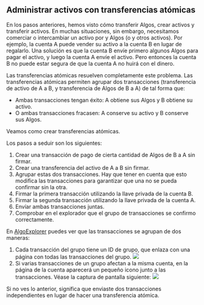 ## Administrar activos con transferencias atómicas

En los pasos anteriores, hemos visto cómo transferir Algos, crear activos y transferir activos.
En muchas situaciones, sin embargo, necesitamos comerciar o intercambiar un activo por y Algos (o y otros activos).
Por ejemplo, la cuenta A puede vender su activo a la cuenta B en lugar de regalarlo.
Una solución es que la cuenta B envíe primero algunos Algos para pagar el activo, y luego la cuenta A envíe el activo. Pero entonces la cuenta B no puede estar segura de que la cuenta A no huirá con el dinero.

Las transferencias atómicas resuelven completamente este problema.
Las transferencias atómicas permiten agrupar dos transacciones (transferencia de activo de A a B, y transferencia de Algos de B a A) de tal forma que:

* Ambas transacciones tengan éxito: A obtiene sus Algos y B obtiene su activo.
* O ambas transacciones fracasen: A conserve su activo y B conserve sus Algos.

Veamos como crear transferencias atómicas.

Los pasos a seduir son los siguientes:

1. Crear una transacción de pago de cierta cantidad de Algos de B a A sin firmar.
2. Crear una transferencia del activo de A a B sin firmar.
3. Agrupar estas dos transacciones. Hay que tener en cuenta que esto modifica las transacciones para garantizar que una no se pueda confirmar sin la otra.
4. Firmar la primera transacción utilizando la llave privada de la cuenta B.
5. Firmar la segunda transacción utilizando la llave privada de la cuenta A.
6. Envíar ambas transacciones juntas. 
7. Comprobar en el explorador que el grupo de transacciones se confirmo correctamente.

En [AlgoExplorer](https://testnet.algoexplorer.io) puedes ver que las transacciones se agrupan de dos maneras:

1. Cada transacción del grupo tiene un ID de grupo, que enlaza con una página con todas las transacciones del grupo. 
   ![](https://github.com/raldecop/AlgorandEsp/blob/main/Imagenes/step4AlgoExplorerTxn.png)
2. Si varias transacciones de un grupo afectan a la misma cuenta, en la página de la cuenta aparecerá un pequeño icono junto a las transacciones. Véase la captura de pantalla siguiente:
   ![](https://github.com/raldecop/AlgorandEsp/blob/main/Imagenes/step4AlgoExplorerAccount.png)

Si no ves lo anterior, significa que enviaste dos transacciones independientes en lugar de hacer una transferencia atómica.